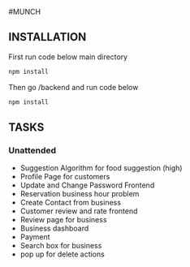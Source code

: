 #MUNCH

## INSTALLATION
First run code below main directory
```bash
npm install
```
Then go /backend and run code below
```bash
npm install
```

## TASKS

### Unattended

- Suggestion Algorithm for food suggestion (high)
- Profile Page for customers
- Update and Change Password Frontend
- Reservation business hour problem
- Create Contact from business
- Customer review and rate frontend
- Review page for business
- Business dashboard
- Payment
- Search box for business
- pop up for delete actions
